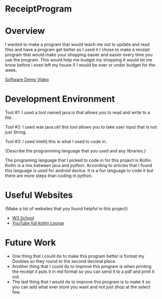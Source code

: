 # ReceiptProgram
# Overview

I wanted to make a program that would teach me out to update and read files and have a program get better as I used it I chose to make a receipt program that would make your shopping easier and easier every time you use 
the program. This would help me budget my shopping it would let me know before I even left my house if I would be 
over or under budget for the week.


[Software Demo Video](https://www.youtube.com/watch?v=KD2mr4nB7iU)

# Development Environment

Tool #1: I used a tool named java.io that allows you to read and write to a file.

Tool #2: I used was java.util this tool allows you to take user input that is not just String.

Tool #3: I used intellij this is what I used to code in.

{Describe the programming language that you used and any libraries.}

The programing language that I picked to code in for this project is Kotlin. Kotlin is a mix 
between java and python. According to articles that I found this language is used for android device.
It is a fun language to code it but there are more steps than coding in python.

# Useful Websites

{Make a list of websites that you found helpful in this project}
* [W3 School](https://www.w3schools.com/kotlin/index.php)
* [YouTube full kotlin course](https://www.youtube.com/watch?v=F9UC9DY-vIU&t=2002s)

# Future Work


* One thing that I could do to make this program better is format my Doubles so they round to the second decimal place.
* Another thing that I could do to improve this program is when printing the receipt it puts it in md format so you can
send it to a pdf and print it out.
* The last thing that I would do to improve this program is to make it so you can add what ever store you want 
and not just shop at the select few.
